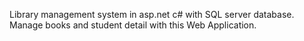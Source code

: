 Library management system in asp.net c# with SQL server database. Manage books and student detail with this Web Application.
